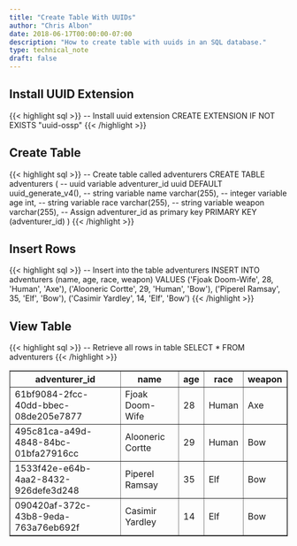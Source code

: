```yaml
---
title: "Create Table With UUIDs"
author: "Chris Albon"
date: 2018-06-17T00:00:00-07:00
description: "How to create table with uuids in an SQL database."
type: technical_note
draft: false
---
```


## Install UUID Extension

{{< highlight sql >}}
-- Install uuid extension
CREATE EXTENSION IF NOT EXISTS "uuid-ossp"
{{< /highlight >}}

## Create Table

{{< highlight sql >}}
-- Create table called adventurers
CREATE TABLE adventurers (
    -- uuid variable
    adventurer_id uuid DEFAULT uuid_generate_v4(),
    -- string variable
    name varchar(255),
    -- integer variable
    age int,
    -- string variable
    race varchar(255),
    -- string variable
    weapon varchar(255),
    -- Assign adventurer_id as primary key
    PRIMARY KEY (adventurer_id)
)
{{< /highlight >}}

## Insert Rows

{{< highlight sql >}}
-- Insert into the table adventurers
INSERT INTO adventurers (name, age, race, weapon)
VALUES ('Fjoak Doom-Wife', 28, 'Human', 'Axe'),
       ('Alooneric Cortte', 29, 'Human', 'Bow'),
       ('Piperel Ramsay', 35, 'Elf', 'Bow'),
       ('Casimir Yardley', 14, 'Elf', 'Bow')
{{< /highlight >}}

## View Table

{{< highlight sql >}}
-- Retrieve all rows in table
SELECT * FROM adventurers
{{< /highlight >}}
<table border="1" style="border-collapse:collapse">
<tr><th>adventurer_id</th><th>name</th><th>age</th><th>race</th><th>weapon</th></tr>
<tr><td>61bf9084-2fcc-40dd-bbec-08de205e7877</td><td>Fjoak Doom-Wife</td><td>28</td><td>Human</td><td>Axe</td></tr>
<tr><td>495c81ca-a49d-4848-84bc-01bfa27916cc</td><td>Alooneric Cortte</td><td>29</td><td>Human</td><td>Bow</td></tr>
<tr><td>1533f42e-e64b-4aa2-8432-926defe3d248</td><td>Piperel Ramsay</td><td>35</td><td>Elf</td><td>Bow</td></tr>
<tr><td>090420af-372c-43b8-9eda-763a76eb692f</td><td>Casimir Yardley</td><td>14</td><td>Elf</td><td>Bow</td></tr></table>